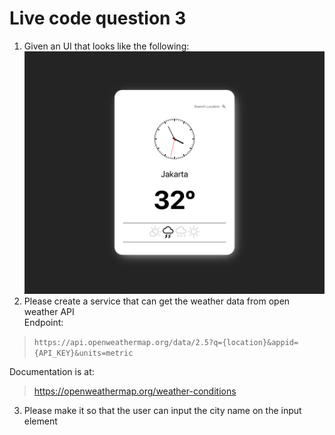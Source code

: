 # Live code question 3

1. Given an UI that looks like the following:  
![image](img/example.png)
2. Please create a service that can get the weather data from open weather API  
Endpoint:  
> `https://api.openweathermap.org/data/2.5?q={location}&appid={API_KEY}&units=metric` 

Documentation is at:  
> https://openweathermap.org/weather-conditions  

3. Please make it so that the user can input the city name on the input element